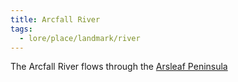 ```yaml
---
title: Arcfall River
tags:
  - lore/place/landmark/river
---
```


The Arcfall River flows through the [Arsleaf Peninsula](index.md)
